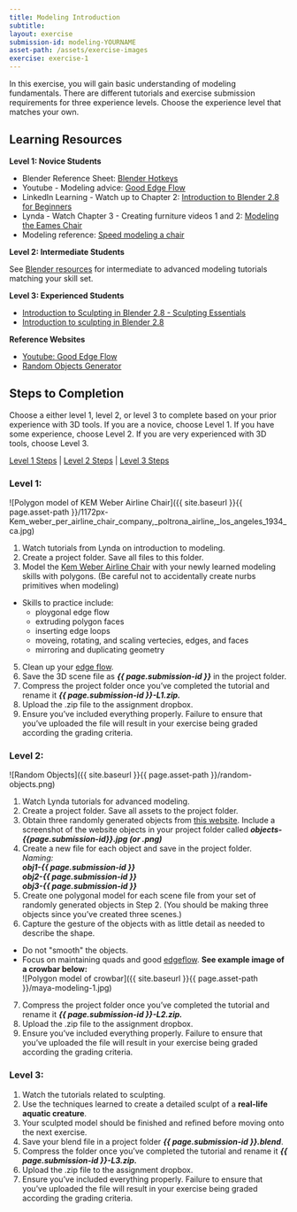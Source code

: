 ```yaml
---
title: Modeling Introduction
subtitle: 
layout: exercise
submission-id: modeling-YOURNAME
asset-path: /assets/exercise-images
exercise: exercise-1
---
```


In this exercise, you will gain basic understanding of modeling fundamentals. There are different tutorials and exercise submission requirements for three experience levels. Choose the experience level that matches your own.

## Learning Resources

**Level 1: Novice Students**

- Blender Reference Sheet: [Blender Hotkeys](http://download.blender.org/documentation/BlenderHotkeyReference.pdf)
- Youtube - Modeling advice: [Good Edge Flow](https://www.youtube.com/watch?v=Lip59doQQRk)
- LinkedIn Learning - Watch up to Chapter 2: [Introduction to Blender 2.8 for Beginners](https://www.linkedin.com/learning/blender-2-8-essential-training-2/introducing-blender-2-8-for-beginners)
- Lynda - Watch Chapter 3 - Creating furniture videos 1 and 2: 
[Modeling the Eames Chair](https://www.linkedin.com/learning/creating-an-interior-scene-with-blender/beginning-the-eames-chair)
- Modeling reference: [Speed modeling a chair](https://www.youtube.com/watch?v=xvpcchM9AfA)

**Level 2: Intermediate Students**

See [Blender resources]({{site.baseurl}}/blender/) for intermediate to advanced modeling tutorials matching your skill set.


**Level 3: Experienced Students**

- [Introduction to Sculpting in Blender 2.8 - Sculpting Essentials](https://www.youtube.com/watch?v=L3XtAFUWNuk) 
- [Introduction to sculpting in Blender 2.8](https://www.youtube.com/watch?v=A-Wq8K8icpQ) 

**Reference Websites**

- [Youtube: Good Edge Flow](https://www.youtube.com/watch?v=Lip59doQQRk)
- [Random Objects Generator](http://www.randomlists.com/things)

## Steps to Completion

Choose a either level 1, level 2, or level 3 to complete based on your prior experience with 3D tools. If you are a novice, choose Level 1. If you have some experience, choose Level 2. If you are very experienced with 3D tools, choose Level 3.

[Level 1 Steps](#level-1) | [Level 2 Steps](#level-2) | [Level 3 Steps](#level-3)

### <a name="level-1"></a>Level 1:

![Polygon model of KEM Weber Airline Chair]({{ site.baseurl }}{{ page.asset-path }}/1172px-Kem_weber_per_airline_chair_company,_poltrona_airline,_los_angeles_1934_ca.jpg)

1. Watch tutorials from Lynda on introduction to modeling.
2. Create a project folder. Save all files to this folder.
4. Model the [Kem Weber Airline Chair](https://collection.cooperhewitt.org/objects/404536651/images/) with your newly learned modeling skills with polygons. (Be careful not to accidentally create nurbs primitives when modeling)
  - Skills to practice include:
     - ploygonal edge flow
     - extruding polygon faces
     - inserting edge loops
     - moveing, rotating, and scaling vertecies, edges, and faces
     - mirroring and duplicating geometry
5. Clean up your [edge flow](https://www.youtube.com/watch?v=Lip59doQQRk).
5. Save the 3D scene file as **_{{ page.submission-id }}_** in the project folder.
6. Compress the project folder once you’ve completed the tutorial and rename it **_{{ page.submission-id }}-L1.zip._**
7. Upload the .zip file to the assignment dropbox.
8. Ensure you’ve included everything properly. Failure to ensure that you’ve uploaded the file will result in your exercise being graded according the grading criteria.

### <a name="level-2"></a>Level 2:

![Random Objects]({{ site.baseurl }}{{ page.asset-path }}/random-objects.png)

1. Watch Lynda tutorials for advanced modeling.
2. Create a project folder. Save all assets to the project folder.
3. Obtain three randomly generated objects from [this website](http://www.randomlists.com/things). Include a screenshot of the website objects in your project folder called **_objects-{{page.submission-id}}.jpg (or .png)_**
4. Create a new file for each object and save in the project folder.  
  *Naming:*  
  **_obj1-{{ page.submission-id }}_**  
  **_obj2-{{ page.submission-id }}_**  
  **_obj3-{{ page.submission-id }}_**
5. Create one polygonal model for each scene file from your set of randomly generated objects in Step 2. (You should be making three objects since you’ve created three scenes.)
6. Capture the gesture of the objects with as little detail as needed to describe the shape.
  - Do not "smooth" the objects.
  - Focus on maintaining quads and good [edgeflow](https://www.youtube.com/watch?v=Lip59doQQRk).
    **See example image of a crowbar below:**  
    ![Polygon model of crowbar]({{ site.baseurl }}{{ page.asset-path }}/maya-modeling-1.jpg)  
7. Compress the project folder once you’ve completed the tutorial and rename it **_{{ page.submission-id }}-L2.zip._**
8. Upload the .zip file to the assignment dropbox.
9. Ensure you’ve included everything properly. Failure to ensure that you’ve uploaded the file will result in your exercise being graded according the grading criteria.

### <a name="level-3"></a>Level 3:

1. Watch the tutorials related to sculpting.
2. Use the techniques learned to create a detailed sculpt of a **real-life aquatic creature**.
3. Your sculpted model should be finished and refined before moving onto the next exercise.
5. Save your blend file in a project folder **_{{ page.submission-id }}.blend_**.
6. Compress the folder once you’ve completed the tutorial and rename it **_{{ page.submission-id }}-L3.zip._**
7. Upload the .zip file to the assignment dropbox.
8. Ensure you’ve included everything properly. Failure to ensure that you’ve uploaded the file will result in your exercise being graded according the grading criteria.


